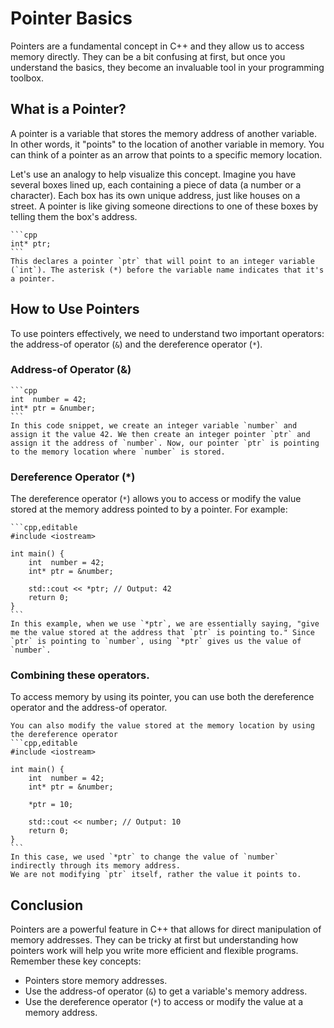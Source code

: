# Pointer Basics

Pointers are a fundamental concept in C++ and they allow us to access memory directly. They can be a bit confusing at first, but once you understand the basics, they become an invaluable tool in your programming toolbox.

## What is a Pointer?

A pointer is a variable that stores the memory address of another variable. In other words, it "points" to the location of another variable in memory. You can think of a pointer as an arrow that points to a specific memory location.

Let's use an analogy to help visualize this concept. Imagine you have several boxes lined up, each containing a piece of data (a number or a character). Each box has its own unique address, just like houses on a street. A pointer is like giving someone directions to one of these boxes by telling them the box's address.

~~~admonish title="Pointer declaration in C++"
```cpp
int* ptr;
```
This declares a pointer `ptr` that will point to an integer variable (`int`). The asterisk (*) before the variable name indicates that it's a pointer.
~~~

## How to Use Pointers

To use pointers effectively, we need to understand two important operators: the address-of operator (`&`) and the dereference operator (`*`).

### Address-of Operator (&)

~~~admonish example title="Address-of Operator"
```cpp
int  number = 42;
int* ptr = &number;
```
In this code snippet, we create an integer variable `number` and assign it the value 42. We then create an integer pointer `ptr` and assign it the address of `number`. Now, our pointer `ptr` is pointing to the memory location where `number` is stored.
~~~

### Dereference Operator (*)

The dereference operator (`*`) allows you to access or modify the value stored at the memory address pointed to by a pointer. For example:

~~~admonish example title="Dereference Operator"
```cpp,editable
#include <iostream>

int main() {
    int  number = 42;
    int* ptr = &number;

    std::cout << *ptr; // Output: 42
    return 0;
}
```
In this example, when we use `*ptr`, we are essentially saying, "give me the value stored at the address that `ptr` is pointing to." Since `ptr` is pointing to `number`, using `*ptr` gives us the value of `number`.
~~~

### Combining these operators.

To access memory by using its pointer, you can use both the dereference operator and the address-of operator.

~~~admonish example title="Modifying the value at a pointer"
You can also modify the value stored at the memory location by using the dereference operator
```cpp,editable
#include <iostream>

int main() {
    int  number = 42;
    int* ptr = &number;

    *ptr = 10;

    std::cout << number; // Output: 10
    return 0;
}
```
In this case, we used `*ptr` to change the value of `number` indirectly through its memory address.
We are not modifying `ptr` itself, rather the value it points to.
~~~

## Conclusion

Pointers are a powerful feature in C++ that allows for direct manipulation of memory addresses. They can be tricky at first but understanding how pointers work will help you write more efficient and flexible programs. Remember these key concepts:

- Pointers store memory addresses.
- Use the address-of operator (`&`) to get a variable's memory address.
- Use the dereference operator (`*`) to access or modify the value at a memory address.